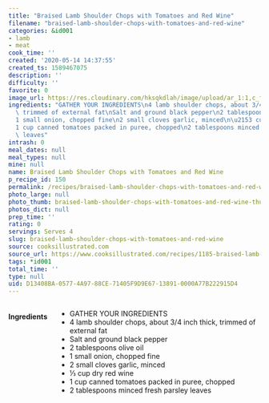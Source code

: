 ```yaml
---
title: "Braised Lamb Shoulder Chops with Tomatoes and Red Wine"
filename: "braised-lamb-shoulder-chops-with-tomatoes-and-red-wine"
categories: &id001
- lamb
- meat
cook_time: ''
created: '2020-05-14 14:37:55'
created_ts: 1589467075
description: ''
difficulty: ''
favorite: 0
image_url: https://res.cloudinary.com/hksqkdlah/image/upload/ar_1:1,c_fill,dpr_2.0,f_auto,fl_lossy.progressive.strip_profile,g_faces:auto,q_auto:low,w_344/40718_sfs-braised-lamb-shoulder-chops-10
ingredients: "GATHER YOUR INGREDIENTS\n4 lamb shoulder chops, about 3/4 inch thick,\
  \ trimmed of external fat\nSalt and ground black pepper\n2 tablespoons olive oil\n\
  1 small onion, chopped fine\n2 small cloves garlic, minced\n\u2153 cup dry red wine\n\
  1 cup canned tomatoes packed in puree, chopped\n2 tablespoons minced fresh parsley\
  \ leaves"
intrash: 0
meal_dates: null
meal_types: null
mine: null
name: Braised Lamb Shoulder Chops with Tomatoes and Red Wine
p_recipe_id: 150
permalink: /recipes/braised-lamb-shoulder-chops-with-tomatoes-and-red-wine
photo_large: null
photo_thumb: braised-lamb-shoulder-chops-with-tomatoes-and-red-wine-thumb.jpg
photos_dict: null
prep_time: ''
rating: 0
servings: Serves 4
slug: braised-lamb-shoulder-chops-with-tomatoes-and-red-wine
source: cooksillustrated.com
source_url: https://www.cooksillustrated.com/recipes/1185-braised-lamb-shoulder-chops-with-tomatoes-and-red-wine?incode=MCSCD00L0&ref=new_search_experience_1
tags: *id001
total_time: ''
type: null
uid: D13408BA-0577-4A97-88CE-71405F9D9E67-13891-0000A77B222915D4
---
```

<div class="large-8 medium-7 columns" id="writeup">	</div><!-- #writeup -->
</div><!-- #row-one -->
<div class="row" id="row-two">	<div class="medium-4 small-5 columns" id="ingredients"><h4>Ingredients</h4><div class="box box-ingredients content"><ul>
<li>GATHER YOUR INGREDIENTS</li>
<li>4 lamb shoulder chops, about 3/4 inch thick, trimmed of external fat</li>
<li>Salt and ground black pepper</li>
<li>2 tablespoons olive oil</li>
<li>1 small onion, chopped fine</li>
<li>2 small cloves garlic, minced</li>
<li>⅓ cup dry red wine</li>
<li>1 cup canned tomatoes packed in puree, chopped</li>
<li>2 tablespoons minced fresh parsley leaves</li>
</ul>
</div>	</div>	<div class="medium-6 small-7 columns" id="directions">	</div>